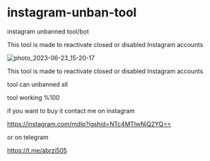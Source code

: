 # instagram-unban-tool

instagram unbanned tool/bot

This tool is made to reactivate closed or disabled Instagram accounts


![photo_2023-06-23_15-20-17](https://files.catbox.moe/qwt62j.jpg)





This tool is made to reactivate closed or disabled Instagram accounts

tool can unbanned all


tool working %100

if you want to buy it contact me on instagram

https://instagram.com/mdip?igshid=NTc4MTIwNjQ2YQ==

or on telegram

https://t.me/abrzi505



